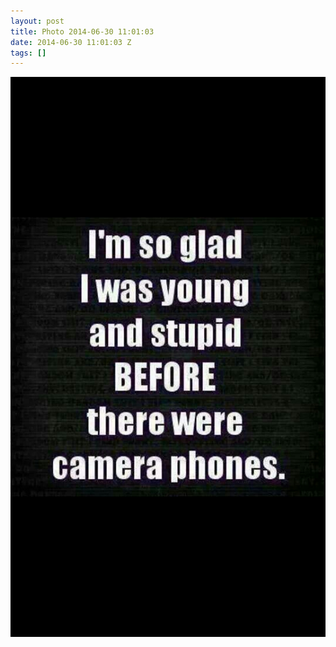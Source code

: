 ```yaml
---
layout: post
title: Photo 2014-06-30 11:01:03
date: 2014-06-30 11:01:03 Z
tags: []
---
```

![](/media/2014/06/90343889597.jpg)
